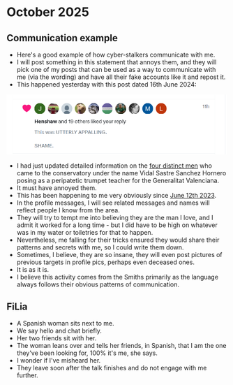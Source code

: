 # October 2025

## Communication example

- Here's a good example of how cyber-stalkers communicate with me.
- I will post something in this statement that annoys them, and they will pick one of my posts that can be used as a way to communicate with me (via the wording) and have all their fake accounts like it and repost it.
- This happened yesterday with this post dated 16th June 2024: 

[![Communication examples](../../content/tweets/communication-examples.png)](https://x.com/1FRGVN/status/1802460545662022005)

- I had just updated detailed information on the [four distinct men](../../crimes/protagonists/vidal-sastre.md#four-distinct-men) who came to the conservatory under the name Vidal Sastre Sanchez Hornero posing as a peripatetic trumpet teacher for the Generalitat Valenciana.
- It must have annoyed them.
- This has been happening to me very obviously since [June 12th 2023](../2023/june.md#monday-12th-june-2023).
- In the profile messages, I will see related messages and names will reflect people I know from the area.
- They will try to tempt me into believing they are the man I love, and I admit it worked for a long time - but I did have to be high on whatever was in my water or toiletries for that to happen. 
- Nevertheless, me falling for their tricks ensured they would share their patterns and secrets with me, so I could write them down.
- Sometimes, I believe, they are so insane, they will even post pictures of previous targets in profile pics, perhaps even deceased ones.
- It is as it is.
- I believe this activity comes from the Smiths primarily as the language always follows their obvious patterns of communication.

## FiLia

- A Spanish woman sits next to me.
- We say hello and chat briefly.
- Her two friends sit with her.
- The woman leans over and tells her friends, in Spanish, that I am the one they've been looking for, 100% it's me, she says.
- I wonder if I've misheard her.
- They leave soon after the talk finishes and do not engage with me further.

